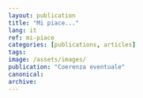 ```yaml
---
layout: publication
title: "Mi piace..."
lang: it
ref: mi-piace
categories: [publications, articles]
tags:
image: /assets/images/
publication: "Coerenza eventuale"
canonical:
archive:
---
```

